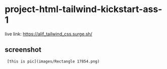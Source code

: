 # project-html-tailwind-kickstart-ass-1

live link: https://alif_tailwind_css.surge.sh/
 

 
## screenshot
       
 
     [this is pic](images/Rectangle 17854.png) 
 
   
 

 
